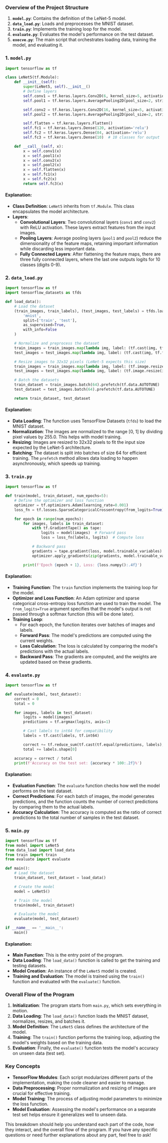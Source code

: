 
### Overview of the Project Structure

1. **`model.py`**: Contains the definition of the LeNet-5 model.
2. **`data_load.py`**: Loads and preprocesses the MNIST dataset.
3. **`train.py`**: Implements the training loop for the model.
4. **`evaluate.py`**: Evaluates the model's performance on the test dataset.
5. **`execve.py`**: The main script that orchestrates loading data, training the model, and evaluating it.

### 1. `model.py`

```python
import tensorflow as tf

class LeNet5(tf.Module):
    def __init__(self):
        super(LeNet5, self).__init__()
        # Define layers
        self.conv1 = tf.keras.layers.Conv2D(6, kernel_size=5, activation='relu', padding='valid')
        self.pool1 = tf.keras.layers.AveragePooling2D(pool_size=2, strides=2)

        self.conv2 = tf.keras.layers.Conv2D(16, kernel_size=5, activation='relu', padding='valid')
        self.pool2 = tf.keras.layers.AveragePooling2D(pool_size=2, strides=2)

        self.flatten = tf.keras.layers.Flatten()
        self.fc1 = tf.keras.layers.Dense(120, activation='relu')
        self.fc2 = tf.keras.layers.Dense(84, activation='relu')
        self.fc3 = tf.keras.layers.Dense(10)  # 10 classes for output

    def __call__(self, x):
        x = self.conv1(x)
        x = self.pool1(x)
        x = self.conv2(x)
        x = self.pool2(x)
        x = self.flatten(x)
        x = self.fc1(x)
        x = self.fc2(x)
        return self.fc3(x)
```

#### Explanation:
- **Class Definition**: `LeNet5` inherits from `tf.Module`. This class encapsulates the model architecture.
- **Layers**: 
  - **Convolutional Layers**: Two convolutional layers (`conv1` and `conv2`) with ReLU activation. These layers extract features from the input images.
  - **Pooling Layers**: Average pooling layers (`pool1` and `pool2`) reduce the dimensionality of the feature maps, retaining important information while discarding less important data.
  - **Fully Connected Layers**: After flattening the feature maps, there are three fully connected layers, where the last one outputs logits for 10 classes (digits 0-9).

### 2. `data_load.py`

```python
import tensorflow as tf
import tensorflow_datasets as tfds

def load_data():
    # Load the dataset
    (train_images, train_labels), (test_images, test_labels) = tfds.load(
        'mnist',
        split=['train', 'test'],
        as_supervised=True,
        with_info=False
    )

    # Normalize and preprocess the dataset
    train_images = train_images.map(lambda img, label: (tf.cast(img, tf.float32) / 255.0, label))
    test_images = test_images.map(lambda img, label: (tf.cast(img, tf.float32) / 255.0, label))

    # Resize images to 32x32 pixels (LeNet-5 expects this size)
    train_images = train_images.map(lambda img, label: (tf.image.resize(img, [32, 32]), label))
    test_images = test_images.map(lambda img, label: (tf.image.resize(img, [32, 32]), label))

    # Batch the datasets
    train_dataset = train_images.batch(64).prefetch(tf.data.AUTOTUNE)
    test_dataset = test_images.batch(64).prefetch(tf.data.AUTOTUNE)

    return train_dataset, test_dataset
```

#### Explanation:
- **Data Loading**: The function uses TensorFlow Datasets (`tfds`) to load the MNIST dataset.
- **Normalization**: The images are normalized to the range [0, 1] by dividing pixel values by 255.0. This helps with model training.
- **Resizing**: Images are resized to 32x32 pixels to fit the input size expected by the LeNet-5 architecture.
- **Batching**: The dataset is split into batches of size 64 for efficient training. The `prefetch` method allows data loading to happen asynchronously, which speeds up training.

### 3. `train.py`

```python
import tensorflow as tf

def train(model, train_dataset, num_epochs=5):
    # Define the optimizer and loss function
    optimizer = tf.optimizers.Adam(learning_rate=0.001)
    loss_fn = tf.losses.SparseCategoricalCrossentropy(from_logits=True)

    for epoch in range(num_epochs):
        for images, labels in train_dataset:
            with tf.GradientTape() as tape:
                logits = model(images)  # Forward pass
                loss = loss_fn(labels, logits)  # Compute loss

            # Backward pass
            gradients = tape.gradient(loss, model.trainable_variables)
            optimizer.apply_gradients(zip(gradients, model.trainable_variables))  # Update weights

        print(f'Epoch {epoch + 1}, Loss: {loss.numpy():.4f}')
```

#### Explanation:
- **Training Function**: The `train` function implements the training loop for the model.
- **Optimizer and Loss Function**: An Adam optimizer and sparse categorical cross-entropy loss function are used to train the model. The `from_logits=True` argument specifies that the model's output is not passed through a softmax function (this will be done later).
- **Training Loop**: 
  - For each epoch, the function iterates over batches of images and labels.
  - **Forward Pass**: The model's predictions are computed using the current weights.
  - **Loss Calculation**: The loss is calculated by comparing the model's predictions with the actual labels.
  - **Backward Pass**: The gradients are computed, and the weights are updated based on these gradients.

### 4. `evaluate.py`

```python
import tensorflow as tf

def evaluate(model, test_dataset):
    correct = 0
    total = 0

    for images, labels in test_dataset:
        logits = model(images)
        predictions = tf.argmax(logits, axis=1)

        # Cast labels to int64 for compatibility
        labels = tf.cast(labels, tf.int64)

        correct += tf.reduce_sum(tf.cast(tf.equal(predictions, labels), tf.int32)).numpy()
        total += labels.shape[0]

    accuracy = correct / total
    print(f'Accuracy on the test set: {accuracy * 100:.2f}%')
```

#### Explanation:
- **Evaluation Function**: The `evaluate` function checks how well the model performs on the test dataset.
- **Correct Predictions**: For each batch of images, the model generates predictions, and the function counts the number of correct predictions by comparing them to the actual labels.
- **Accuracy Calculation**: The accuracy is computed as the ratio of correct predictions to the total number of samples in the test dataset.

### 5. `main.py`

```python
import tensorflow as tf
from model import LeNet5
from data_load import load_data
from train import train
from evaluate import evaluate

def main():
    # Load the dataset
    train_dataset, test_dataset = load_data()

    # Create the model
    model = LeNet5()

    # Train the model
    train(model, train_dataset)

    # Evaluate the model
    evaluate(model, test_dataset)

if __name__ == '__main__':
    main()
```

#### Explanation:
- **Main Function**: This is the entry point of the program.
- **Data Loading**: The `load_data()` function is called to get the training and testing datasets.
- **Model Creation**: An instance of the `LeNet5` model is created.
- **Training and Evaluation**: The model is trained using the `train()` function and evaluated with the `evaluate()` function.

### Overall Flow of the Program

1. **Initialization**: The program starts from `main.py`, which sets everything in motion.
2. **Data Loading**: The `load_data()` function loads the MNIST dataset, normalizes, resizes, and batches it.
3. **Model Definition**: The `LeNet5` class defines the architecture of the model.
4. **Training**: The `train()` function performs the training loop, adjusting the model's weights based on the training data.
5. **Evaluation**: Finally, the `evaluate()` function tests the model's accuracy on unseen data (test set).

### Key Concepts

- **TensorFlow Modules**: Each script modularizes different parts of the implementation, making the code cleaner and easier to manage.
- **Data Preprocessing**: Proper normalization and resizing of images are crucial for effective training.
- **Model Training**: The process of adjusting model parameters to minimize the loss function.
- **Model Evaluation**: Assessing the model's performance on a separate test set helps ensure it generalizes well to unseen data.

This breakdown should help you understand each part of the code, how they interact, and the overall flow of the program. If you have any specific questions or need further explanations about any part, feel free to ask!